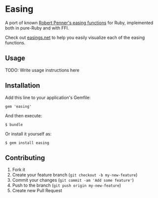 # Easing

A port of known [Robert Penner's easing
functions](http://www.robertpenner.com/easing/) for Ruby, implemented both in
pure-Ruby and with FFI.

Check out [easings.net](http://easings.net/) to help you easily visualize each
of the easing functions.

## Usage

TODO: Write usage instructions here

## Installation

Add this line to your application's Gemfile:

    gem 'easing'

And then execute:

    $ bundle

Or install it yourself as:

    $ gem install easing

## Contributing

1. Fork it
2. Create your feature branch (`git checkout -b my-new-feature`)
3. Commit your changes (`git commit -am 'Add some feature'`)
4. Push to the branch (`git push origin my-new-feature`)
5. Create new Pull Request
